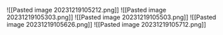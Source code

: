 ![[Pasted image 20231219105212.png]]
![[Pasted image 20231219105303.png]]
![[Pasted image 20231219105503.png]]
![[Pasted image 20231219105626.png]]
![[Pasted image 20231219105712.png]]